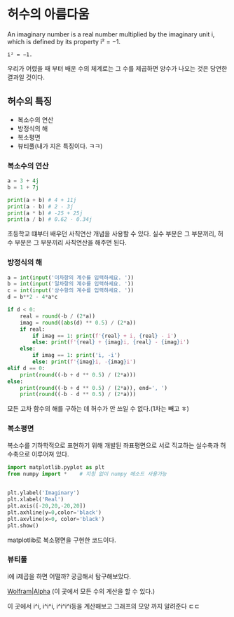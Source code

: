 # 허수의 아름다움

An imaginary number is a real number multiplied by the imaginary unit i, which is defined by its property i² = −1. 
```
i² = −1. 
```

우리가 어렸을 때 부터 배운 수의 체계로는 그 수를 제곱하면 양수가 나오는 것은 당연한 결과일 것이다.

## 허수의 특징

- 복소수의 연산
- 방정식의 해
- 복소평면
- 뷰티풀(내가 지은 특징이다. ㅋㅋ)

### 복소수의 연산

```python
a = 3 + 4j
b = 1 + 7j

print(a + b) # 4 + 11j
print(a - b) # 2 - 3j
print(a * b) # -25 + 25j
print(a / b) # 0.62 - 0.34j
```
초등학교 떄부터 배우던 사칙연산 개념을 사용할 수 있다.
실수 부분은 그 부분끼리, 허수 부분은 그 부분끼리 사칙연산을 해주면 된다.

### 방정식의 해

```python
a = int(input('이차항의 계수를 입력하세요. '))
b = int(input('일차항의 계수를 입력하세요. '))
c = int(input('상수항의 계수를 입력하세요. '))
d = b**2 - 4*a*c

if d < 0:
    real = round(-b / (2*a))
    imag = round((abs(d) ** 0.5) / (2*a))
    if real:
        if imag == 1: print(f'{real} + i, {real} - i')
        else: print(f'{real} + {imag}i, {real} - {imag}i')
    else:
        if imag == 1: print('i, -i')
        else: print(f'{imag}i, -{imag}i')
elif d == 0:
    print(round((-b + d ** 0.5) / (2*a)))
else:
    print(round((-b + d ** 0.5) / (2*a)), end=', ')
    print(round((-b - d ** 0.5) / (2*a)))
```

모든 고차 함수의 해를 구하는 데 허수가 안 쓰일 수 없다.(1차는 빼고 ㅎ)

### 복소평면

복소수를 기하학적으로 표현하기 위해 개발된 좌표평면으로 서로 직교하는 실수축과 허수축으로 이루어져 있다.

```python
import matplotlib.pyplot as plt
from numpy import *    # 지칭 없이 numpy 메소드 사용가능
 

plt.ylabel('Imaginary')
plt.xlabel('Real')
plt.axis([-20,20,-20,20])
plt.axhline(y=0,color='black')
plt.axvline(x=0, color='black')
plt.show()
```

matplotlib로 복소평면을 구현한 코드이다.

### 뷰티풀

i에 i제곱을 하면 어떨까?
궁금해서 탐구해보았다.

[Wolfram|Alpha](https://www.wolframalpha.com/) (이 곳에서 모든 수의 계산을 할 수 있다.)

이 곳에서 i^i, i^i^i, i^i^i^i등을 계산해보고 그래프의 모양 까지 알려준다 ㄷㄷ
